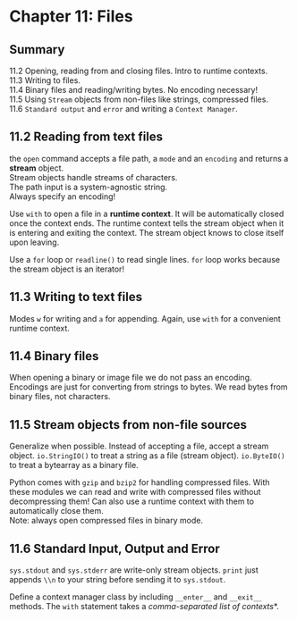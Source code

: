 # Chapter 11: Files

## Summary

11.2 Opening, reading from and closing files. Intro to runtime contexts.  
11.3 Writing to files.  
11.4 Binary files and reading/writing bytes. No encoding necessary!  
11.5 Using `Stream` objects from non-files like strings, compressed files.  
11.6 `Standard output` and `error` and writing a `Context Manager`.  


## 11.2 Reading from text files
the `open` command accepts a file path, a `mode` and an `encoding` and returns a **stream** object.  
Stream objects handle streams of characters.  
The path input is a system-agnostic string.  
Always specify an encoding!  

Use `with` to open a file in a **runtime context**.
It will be automatically closed once the context ends.
The runtime context tells the stream object when it is entering and exiting the context.
The stream object knows to close itself upon leaving.

Use a `for` loop or `readline()` to read single lines.
`for` loop works because the stream object is an iterator!


## 11.3 Writing to text files
Modes `w` for writing and `a` for appending.
Again, use `with` for a convenient runtime context.


## 11.4 Binary files
When opening a binary or image file we do not pass an encoding.
Encodings are just for converting from strings to bytes.
We read bytes from binary files, not characters.


## 11.5 Stream objects from non-file sources
Generalize when possible.
Instead of accepting a file, accept a stream object.
`io.StringIO()` to treat a string as a file (stream object).
`io.ByteIO()` to treat a bytearray as a binary file.

Python comes with `gzip` and `bzip2` for handling compressed files.
With these modules we can read and write with compressed files without decompressing them!
Can also use a runtime context with them to automatically close them.  
Note: always open compressed files in binary mode.


## 11.6 Standard Input, Output and Error
`sys.stdout` and `sys.stderr` are write-only stream objects.
`print` just appends `\\n` to your string before sending it to `sys.stdout`.

Define a context manager class by including `__enter__` and `__exit__` methods.
The `with` statement takes a *comma-separated list of contexts**.
